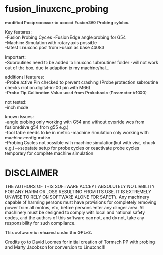 # fusion_linuxcnc_probing

modified Postprocessor to accept Fusion360 Probing cylcles. 

Key features:   
-Fusion Probing Cycles
-Fusion Edge angle probing for G54  
-Machine Simulation with rotary axis possible  
-latest Linuxcnc post from Fusion as base 44083

Important:  
-Subroutines need to be added to linuxcnc subroutines folder 
-will not work out of the box, due to adaption to my machine/hal...  

additional features:  
-Probe active Pin checked to prevent crashing  (Probe protection subroutine checks motion.digital-in-00 pin with M66)  
-Probe Tip Calibration Value used from Probebasic  (Parameter #1000)


not tested:  
-inch mode

known issues:  
-angle probing only working with G54 and without override wcs from fusion(drive g54 from g55 e.g.)  
-tool table needs to be in metric
-machine simulation only working with machine configuration  
-Probing Cycles not possible with machine simulation(but with vise, chuck e.g.)-->sepatate setup for probe cycles or deactivate probe cycles temporary for complete machine simulation


# DISCLAIMER  
THE AUTHORS OF THIS SOFTWARE ACCEPT ABSOLUTELY NO LIABILITY FOR ANY HARM OR LOSS RESULTING FROM ITS USE. IT IS EXTREMELY UNWISE TO RELY ON SOFTWARE ALONE FOR SAFETY. Any machinery capable of harming persons must have provisions for completely removing power from all motors, etc, before persons enter any danger area. All machinery must be designed to comply with local and national safety codes, and the authors of this software can not, and do not, take any responsibility for such compliance.

This software is released under the GPLv2.

Credits go to  David Loomes for initial creation of Tormach PP with probing and Marty Jacobson for conversion to Linuxcnc!!!
